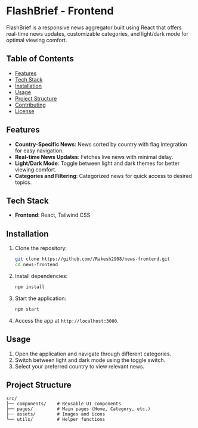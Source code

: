 # FlashBrief - Frontend

FlashBrief is a responsive news aggregator built using React that offers real-time news updates, customizable categories, and light/dark mode for optimal viewing comfort.

## Table of Contents

- [Features](#features)
- [Tech Stack](#tech-stack)
- [Installation](#installation)
- [Usage](#usage)
- [Project Structure](#project-structure)
- [Contributing](#contributing)
- [License](#license)

## Features

- **Country-Specific News**: News sorted by country with flag integration for easy navigation.
- **Real-time News Updates**: Fetches live news with minimal delay.
- **Light/Dark Mode**: Toggle between light and dark themes for better viewing comfort.
- **Categories and Filtering**: Categorized news for quick access to desired topics.

## Tech Stack

- **Frontend**: React, Tailwind CSS

## Installation

1. Clone the repository:
    ```bash
    git clone https://github.com//Rakesh2908/news-frontend.git
    cd news-frontend
    ```

2. Install dependencies:
    ```bash
    npm install
    ```

3. Start the application:
    ```bash
    npm start
    ```

4. Access the app at `http://localhost:3000`.

## Usage

1. Open the application and navigate through different categories.
2. Switch between light and dark mode using the toggle switch.
3. Select your preferred country to view relevant news.

## Project Structure

```plaintext
src/
├── components/    # Reusable UI components
├── pages/         # Main pages (Home, Category, etc.)
├── assets/        # Images and icons
└── utils/         # Helper functions
